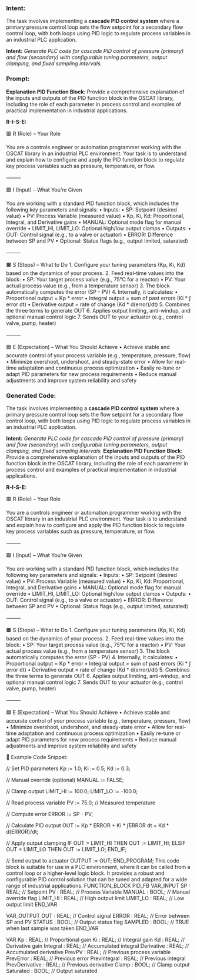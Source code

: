 ### Intent:
The task involves implementing a **cascade PID control system** where a primary pressure control loop sets the flow setpoint for a secondary flow control loop, with both loops using PID logic to regulate process variables in an industrial PLC application.  

**Intent:** *Generate PLC code for cascade PID control of pressure (primary) and flow (secondary) with configurable tuning parameters, output clamping, and fixed sampling intervals.*

### Prompt:
**Explanation PID Function Block:**
Provide a comprehensive explanation of the inputs and outputs of the PID function block in the OSCAT library, including the role of each parameter in process control and examples of practical implementation in industrial applications.

**R-I-S-E:**

🟥 R (Role) – Your Role

You are a controls engineer or automation programmer working with the OSCAT library in an industrial PLC environment. Your task is to understand and explain how to configure and apply the PID function block to regulate key process variables such as pressure, temperature, or flow.

⸻

🟩 I (Input) – What You’re Given

You are working with a standard PID function block, which includes the following key parameters and signals:
	•	Inputs:
	•	SP: Setpoint (desired value)
	•	PV: Process Variable (measured value)
	•	Kp, Ki, Kd: Proportional, Integral, and Derivative gains
	•	MANUAL: Optional mode flag for manual override
	•	LIMIT_HI, LIMIT_LO: Optional high/low output clamps
	•	Outputs:
	•	OUT: Control signal (e.g., to a valve or actuator)
	•	ERROR: Difference between SP and PV
	•	Optional: Status flags (e.g., output limited, saturated)

⸻

🟧 S (Steps) – What to Do
	1.	Configure your tuning parameters (Kp, Ki, Kd) based on the dynamics of your process.
	2.	Feed real-time values into the block:
	•	SP: Your target process value (e.g., 75°C for a reactor)
	•	PV: Your actual process value (e.g., from a temperature sensor)
	3.	The block automatically computes the error (SP - PV)
	4.	Internally, it calculates:
	•	Proportional output = Kp * error
	•	Integral output = sum of past errors (Ki * ∫ error dt)
	•	Derivative output = rate of change (Kd * d(error)/dt)
	5.	Combines the three terms to generate OUT
	6.	Applies output limiting, anti-windup, and optional manual control logic
	7.	Sends OUT to your actuator (e.g., control valve, pump, heater)

⸻

🟦 E (Expectation) – What You Should Achieve
	•	Achieve stable and accurate control of your process variable (e.g., temperature, pressure, flow)
	•	Minimize overshoot, undershoot, and steady-state error
	•	Allow for real-time adaptation and continuous process optimization
	•	Easily re-tune or adapt PID parameters for new process requirements
	•	Reduce manual adjustments and improve system reliability and safety

### Generated Code:
The task involves implementing a **cascade PID control system** where a primary pressure control loop sets the flow setpoint for a secondary flow control loop, with both loops using PID logic to regulate process variables in an industrial PLC application.  

**Intent:** *Generate PLC code for cascade PID control of pressure (primary) and flow (secondary) with configurable tuning parameters, output clamping, and fixed sampling intervals.*
**Explanation PID Function Block:**
Provide a comprehensive explanation of the inputs and outputs of the PID function block in the OSCAT library, including the role of each parameter in process control and examples of practical implementation in industrial applications.

**R-I-S-E:**

🟥 R (Role) – Your Role

You are a controls engineer or automation programmer working with the OSCAT library in an industrial PLC environment. Your task is to understand and explain how to configure and apply the PID function block to regulate key process variables such as pressure, temperature, or flow.

⸻

🟩 I (Input) – What You’re Given

You are working with a standard PID function block, which includes the following key parameters and signals:
	•	Inputs:
	•	SP: Setpoint (desired value)
	•	PV: Process Variable (measured value)
	•	Kp, Ki, Kd: Proportional, Integral, and Derivative gains
	•	MANUAL: Optional mode flag for manual override
	•	LIMIT_HI, LIMIT_LO: Optional high/low output clamps
	•	Outputs:
	•	OUT: Control signal (e.g., to a valve or actuator)
	•	ERROR: Difference between SP and PV
	•	Optional: Status flags (e.g., output limited, saturated)

⸻

🟧 S (Steps) – What to Do
	1.	Configure your tuning parameters (Kp, Ki, Kd) based on the dynamics of your process.
	2.	Feed real-time values into the block:
	•	SP: Your target process value (e.g., 75°C for a reactor)
	•	PV: Your actual process value (e.g., from a temperature sensor)
	3.	The block automatically computes the error (SP - PV)
	4.	Internally, it calculates:
	•	Proportional output = Kp * error
	•	Integral output = sum of past errors (Ki * ∫ error dt)
	•	Derivative output = rate of change (Kd * d(error)/dt)
	5.	Combines the three terms to generate OUT
	6.	Applies output limiting, anti-windup, and optional manual control logic
	7.	Sends OUT to your actuator (e.g., control valve, pump, heater)

⸻

🟦 E (Expectation) – What You Should Achieve
	•	Achieve stable and accurate control of your process variable (e.g., temperature, pressure, flow)
	•	Minimize overshoot, undershoot, and steady-state error
	•	Allow for real-time adaptation and continuous process optimization
	•	Easily re-tune or adapt PID parameters for new process requirements
	•	Reduce manual adjustments and improve system reliability and safety

🔧 Example Code Snippet:

// Set PID parameters
Kp := 1.0;
Ki := 0.5;
Kd := 0.3;

// Manual override (optional)
MANUAL := FALSE;

// Clamp output
LIMIT_HI := 100.0;
LIMIT_LO := -100.0;

// Read process variable
PV := 75.0; // Measured temperature

// Compute error
ERROR := SP - PV;

// Calculate PID output
OUT := Kp * ERROR + Ki * ∫ERROR dt + Kd * d(ERROR)/dt;

// Apply output clamping
IF OUT > LIMIT_HI THEN
    OUT := LIMIT_HI;
ELSIF OUT < LIMIT_LO THEN
    OUT := LIMIT_LO;
END_IF;

// Send output to actuator
OUTPUT := OUT;
END_PROGRAM;
This code block is suitable for use in a PLC environment, where it can be called from a control loop or a higher-level logic block. It provides a robust and configurable PID control solution that can be tuned and adapted for a wide range of industrial applications.
FUNCTION_BLOCK PID_FB
VAR_INPUT
    SP : REAL; // Setpoint
    PV : REAL; // Process Variable
    MANUAL : BOOL; // Manual override flag
    LIMIT_HI : REAL; // High output limit
    LIMIT_LO : REAL; // Low output limit
END_VAR

VAR_OUTPUT
    OUT : REAL; // Control signal
    ERROR : REAL; // Error between SP and PV
    STATUS : BOOL; // Output status flag
    SAMPLED : BOOL; // TRUE when last sample was taken
END_VAR

VAR
    Kp : REAL; // Proportional gain
    Ki : REAL; // Integral gain
    Kd : REAL; // Derivative gain
    Integral : REAL; // Accumulated integral
    Derivative : REAL; // Accumulated derivative
    PrevPV : REAL; // Previous process variable
    PrevError : REAL; // Previous error
    PrevIntegral : REAL; // Previous integral
    PrevDerivative : REAL; // Previous derivative
    Clamp : BOOL; // Clamp output
    Saturated : BOOL; // Output saturated
